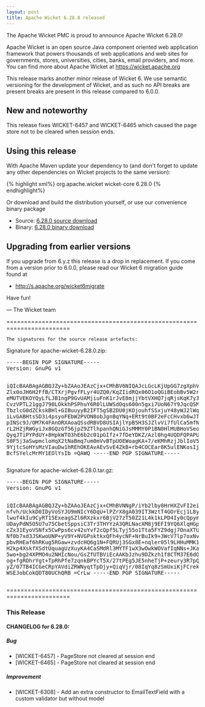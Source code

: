 ```yaml
---
layout: post
title: Apache Wicket 6.28.0 released
---
```

The Apache Wicket PMC is proud to announce Apache Wicket 6.28.0!

Apache Wicket is an open source Java component oriented web application
framework that powers thousands of web applications and web sites for
governments, stores, universities, cities, banks, email providers, and
more. You can find more about Apache Wicket at https://wicket.apache.org

This release marks another minor release of Wicket 6. We
use semantic versioning for the development of Wicket, and as such no
API breaks are present breaks are present in this release compared to
6.0.0.

New and noteworthy
------------------
This release fixes WICKET-6457 and WICKET-6465 which caused the page store not to be cleared when session ends.

Using this release
------------------

With Apache Maven update your dependency to (and don't forget to
update any other dependencies on Wicket projects to the same version):

{% highlight xml%}
<dependency>
    <groupId>org.apache.wicket</groupId>
    <artifactId>wicket-core</artifactId>
    <version>6.28.0</version>
</dependency>
{% endhighlight%}

Or download and build the distribution yourself, or use our
convenience binary package

 * Source: [6.28.0 source download](http://www.apache.org/dyn/closer.cgi/wicket/6.28.0)
 * Binary: [6.28.0 binary download](http://www.apache.org/dyn/closer.cgi/wicket/6.28.0/binaries)

<!--more-->

Upgrading from earlier versions
-------------------------------

If you upgrade from 6.y.z this release is a drop in replacement. If
you come from a version prior to 6.0.0, please read our Wicket 6
migration guide found at

 * http://s.apache.org/wicket6migrate

Have fun!

— The Wicket team


========================================================================

    The signatures for the source release artefacts:

    
Signature for apache-wicket-6.28.0.zip:

<div class='highlight'><pre>
-----BEGIN PGP SIGNATURE-----
Version: GnuPG v1

iQIcBAABAgAGBQJZy+bZAAoJEAzCjx+CMhBV6NIQAJcLGcLKjUpGG7zgXphVgOsh
Zlx0oJH6H2FfB/CTXrjPgvfFLyr4UZQ0/KqZIidRQx06O1oQGiBEobBv5W2rFpAL
eMUTVEKOYQyLfLJB1ngP9GvUAMjiuFnK1rJvE8mjjYbtVXHQ7jqRjsKqK7y3o+/u
CvzVPTL21ggJ790LOkkhPSPhuY6R0lLUWSdOqs600n5gxi7UoN67Y9JqcQSMiGwm
TbzlcG0dZCkskBHl+GIBuuyyB2IFT5gSB2DU0jKOjouhfSSxjuY48yWJ2lWqfUnP
iLvGABHtsSD3i4psyoFEbW2PVON8obJgnBqYNq+ERt9t0BF2eFcCHvxb6wJTZwHs
pINSc9J/OM7K4FAnORXAoaQSsdRBVD8USIAjlYpB5H3SJZlvVi7fUlCa5mfNtUER
rL2HZjRWGyiJx8GQzGf56jpZ9ZTlhpanhQNiGJsMMMY0P1BN0HlMUBHoVSeozyAe
QyqJTiPYPdUY+8HpkWTO3hE6b2c01pGIfz+7fDeYDKZ/Azl0hg4UQDFQPAPU/pjz
S0F5j3aSwpmcloHqX2tNaBmq7um0mVvBTpUOEWoagKA+7/eKMhRzjJblIoV5OBb2
9YjtcSoHYsMzVIauDw1hREhOKEAvAEvSvE4ZkB+rb4COCEar8K5ulENKosIjmS+K
BcfSYelcMrMY1EOlYsIb
=QAWQ
-----END PGP SIGNATURE-----
</pre></div>

    
Signature for apache-wicket-6.28.0.tar.gz:

<div class='highlight'><pre>
-----BEGIN PGP SIGNATURE-----
Version: GnuPG v1

iQIcBAABAgAGBQJZy+bZAAoJEAzCjx+CMhBVNNgP/iYb2lby8HrHXZvFI2ei7bE7
nfvh/UckkD0IDyVoSYJU9mNIcY6DqU+lPZrX8gA039IT3WztT4GOrEcj1L8yAwpI
lwuf4kIu9CyRT15ExeagSZl6RXzkxr6BjV27zT50Z21L4k1kLPD4Iy0cQpym3E4k
UDayPdN5O5U7u75CbetSppsiC3Tr3THYYzA3QRLNacXM8j9EFI9YQ6XlqHGpQY7s
cZx31EyoVSNfx5CwPps6cv42uYvf2cQpf5LTyj55o1Tta5FYZ9dgj7OnaXTUIBK4
Nf0b7xd3JSKwoUNP+yV9Y+NVGPsktkxQFh4ycNF+NrBuIk9+3WcV7lp7oxNv9qKA
pbvRHEaf6hRKug5RGaw+zvdcHQ6g1N+FQRUj3SGx8E+nqler05l9LHHuMMK1gqAj
H2kp4XskfXSdtUquagUzXuyKA4CaSMdRl3MYTF1wX3wOwkWOVafIqNNs+JKaodKx
5wo+bg24XPMO4u2NHIcNou/GsZfUTBViEcAAKbJzhu9DZkzh1f8CTM37E6dOe/7o
og+fgROhrYgt+TpRhPfe7zqnkBPYcT5X/27tPEg5JE5nheTjP+zeury3R7pQ6Q47
yZ/07TB4ICGeCRpYAVdiZRWNyqtTpDjy+QiqVjr/08IqYq8zSmUxiKjFCreklsyl
WSEJobCokQDT80UChQRB
=CrLw
-----END PGP SIGNATURE-----
</pre></div>

    
========================================================================

### This Release

#### CHANGELOG for 6.28.0:
    
##### Bug

 * [WICKET-6457] - PageStore not cleared at session end
 * [WICKET-6465] - PageStore not cleared at session end

##### Improvement

 * [WICKET-6308] - Add an extra constructor to EmailTextField with a custom validator but without model

